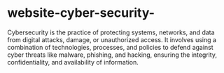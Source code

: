 # website-cyber-security-
Cybersecurity is the practice of protecting systems, networks, and data from digital attacks, damage, or unauthorized access. It involves using a combination of technologies, processes, and policies to defend against cyber threats like malware, phishing, and hacking, ensuring the integrity, confidentiality, and availability of information. 
